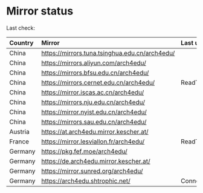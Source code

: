 <script src="./time.js"></script>
# Mirror status
Last check: <script type="text/javascript">localize(1759792888.1709888);</script>

|Country|Mirror|Last update|
|:------|:-----|:----------|
|China|https://mirrors.tuna.tsinghua.edu.cn/arch4edu/|<script type="text/javascript">localize(1759776281);</script>|
|China|https://mirrors.aliyun.com/arch4edu/|<script type="text/javascript">localize(1759776281);</script>|
|China|https://mirrors.bfsu.edu.cn/arch4edu/|<script type="text/javascript">localize(1759776281);</script>|
|China|https://mirrors.cernet.edu.cn/arch4edu/|ReadTimeout|
|China|https://mirror.iscas.ac.cn/arch4edu/|<script type="text/javascript">localize(1759776281);</script>|
|China|https://mirrors.nju.edu.cn/arch4edu/|<script type="text/javascript">localize(1759689664);</script>|
|China|https://mirror.nyist.edu.cn/arch4edu/|<script type="text/javascript">localize(1759689664);</script>|
|China|https://mirrors.sau.edu.cn/arch4edu/|<script type="text/javascript">localize(1756795646);</script>|
|Austria|https://at.arch4edu.mirror.kescher.at/|<script type="text/javascript">localize(1759776281);</script>|
|France|https://mirror.lesviallon.fr/arch4edu/|ReadTimeout|
|Germany|https://pkg.fef.moe/arch4edu/|<script type="text/javascript">localize(1759776281);</script>|
|Germany|https://de.arch4edu.mirror.kescher.at/|<script type="text/javascript">localize(1759776281);</script>|
|Germany|https://mirror.sunred.org/arch4edu/|<script type="text/javascript">localize(1759776281);</script>|
|Germany|https://arch4edu.shtrophic.net/|ConnectionError|

<script src="./tablefilter/tablefilter.js"></script>
<script src="./table.js"></script>